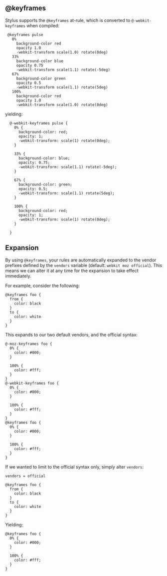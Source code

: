 
## @keyframes

 Stylus supports the `@keyframes` at-rule, which is converted to `@-webkit-keyframes` when compiled:


     @keyframes pulse
       0%
         background-color red
         opacity 1.0
         -webkit-transform scale(1.0) rotate(0deg)
       33%
         background-color blue
         opacity 0.75
         -webkit-transform scale(1.1) rotate(-5deg)
       67%
         background-color green
         opacity 0.5
         -webkit-transform scale(1.1) rotate(5deg)
       100%
         background-color red
         opacity 1.0
         -webkit-transform scale(1.0) rotate(0deg)

yielding:

      @-webkit-keyframes pulse {
        0% {
          background-color: red;
          opacity: 1;
          -webkit-transform: scale(1) rotate(0deg);
        }

        33% {
          background-color: blue;
          opacity: 0.75;
          -webkit-transform: scale(1.1) rotate(-5deg);
        }

        67% {
          background-color: green;
          opacity: 0.5;
          -webkit-transform: scale(1.1) rotate(5deg);
        }

        100% {
          background-color: red;
          opacity: 1;
          -webkit-transform: scale(1) rotate(0deg);
        }

      }

## Expansion

 By using `@keyframes`, your rules are automatically expanded to the vendor prefixes defined by the `vendors` variable (default: `webkit moz official`). This means we can alter it at any time for the expansion to take effect immediately. 
 
 For example, consider the following:

    @keyframes foo {
      from {
        color: black
      }
      to {
        color: white
      }
    }

This expands to our two default vendors, and the official syntax:

    @-moz-keyframes foo {
      0% {
        color: #000;
      }

      100% {
        color: #fff;
      }
    }
    @-webkit-keyframes foo {
      0% {
        color: #000;
      }

      100% {
        color: #fff;
      }
    }
    @keyframes foo {
      0% {
        color: #000;
      }

      100% {
        color: #fff;
      }
    }

If we wanted to limit to the official syntax only, simply alter `vendors`:

    vendors = official

    @keyframes foo {
      from {
        color: black
      }
      to {
        color: white
      }
    }

Yielding:

    @keyframes foo {
      0% {
        color: #000;
      }

      100% {
        color: #fff;
      }
    }
